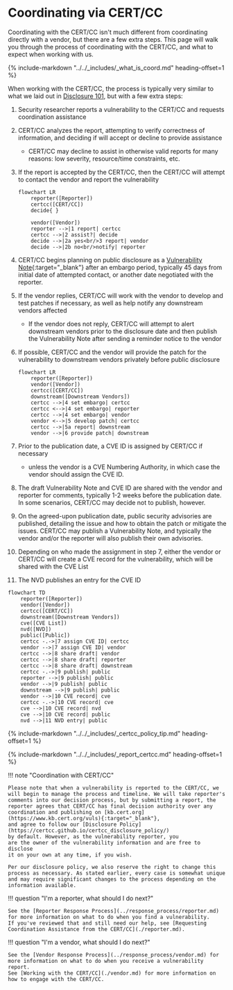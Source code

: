 # Coordinating via CERT/CC

<!--start-->
Coordinating with the CERT/CC isn't much different from coordinating directly with a vendor, but there are a few extra steps.
This page will walk you through the process of coordinating with the CERT/CC, and what to expect when working with us.
<!--end-->

{% include-markdown "../../_includes/_what_is_coord.md" heading-offset=1 %}

When working with the CERT/CC, the process is typically very similar to what
we laid out in [Disclosure 101](../response_process/index.md), but with a few
extra steps:

1. Security researcher reports a vulnerability to the CERT/CC and
    requests coordination assistance
2. CERT/CC analyzes the report, attempting to verify correctness of
    information, and deciding if will accept or decline to provide
    assistance

    - CERT/CC may decline to assist in otherwise valid reports for
        many reasons: low severity, resource/time constraints, etc.

3. If the report is accepted by the CERT/CC, then the CERT/CC will
    attempt to contact the vendor and report the vulnerability

    ```mermaid
    flowchart LR
        reporter([Reporter])
        certcc([CERT/CC])
        decide{ } 
        
        vendor([Vendor])
        reporter -->|1 report| certcc
        certcc -->|2 assist?| decide
        decide -->|2a yes<br/>3 report| vendor
        decide -->|2b no<br/>notify| reporter 
    ```

4. CERT/CC begins planning on public disclosure as a [Vulnerability Note](https://www.kb.cert.org/vuls){:target="_blank"}
   after an embargo period, typically 45 days from initial date of attempted contact, or another
   date negotiated with the reporter.
5. If the vendor replies, CERT/CC will work with the vendor to develop
   and test patches if necessary, as well as help notify any downstream
   vendors affected

    - If the vendor does not reply, CERT/CC will attempt to alert
      downstream vendors prior to the disclosure date and then publish
      the Vulnerability Note after sending a reminder notice to the
      vendor

6. If possible, CERT/CC and the vendor will provide the patch for the
    vulnerability to downstream vendors privately before public
    disclosure

    ```mermaid
    flowchart LR
        reporter([Reporter])
        vendor([Vendor])
        certcc([CERT/CC])
        downstream([Downstream Vendors])
        certcc -->|4 set embargo| certcc
        certcc <-->|4 set embargo| reporter
        certcc -->|4 set embargo| vendor
        vendor <-->|5 develop patch| certcc
        certcc -->|5a report| downstream
        vendor -->|6 provide patch| downstream
    ```

7. Prior to the publication date, a CVE ID is assigned by CERT/CC if
    necessary

    - unless the vendor is a CVE Numbering Authority, in which case the vendor should assign the CVE ID.

8. The draft Vulnerability Note and CVE ID are shared with the vendor
    and reporter for comments, typically 1-2 weeks before the
    publication date. In some scenarios, CERT/CC may decide not to
    publish, however.
9. On the agreed-upon publication date, public security advisories are
    published, detailing the issue and how to obtain the patch or
    mitigate the issues. CERT/CC may publish a Vulnerability Note, and
    typically the vendor and/or the reporter will also publish their own
    advisories.
10. Depending on who made the assignment in step 7, either the vendor or CERT/CC will create a CVE record for the
    vulnerability, which will be shared with the CVE List
11. The NVD publishes an entry for the CVE ID

```mermaid
flowchart TD
    reporter([Reporter])
    vendor([Vendor])
    certcc([CERT/CC])
    downstream([Downstream Vendors])
    cve([CVE List])
    nvd([NVD])
    public([Public])
    certcc -.->|7 assign CVE ID| certcc
    vendor -->|7 assign CVE ID| vendor
    certcc -->|8 share draft| vendor
    certcc -->|8 share draft| reporter
    certcc -->|8 share draft| downstream
    certcc -.->|9 publish| public
    reporter -->|9 publish| public
    vendor -->|9 publish| public
    downstream -->|9 publish| public
    vendor -->|10 CVE record| cve
    certcc -.->|10 CVE record| cve
    cve -->|10 CVE record| nvd
    cve -->|10 CVE record| public
    nvd -->|11 NVD entry| public
```

{% include-markdown "../../_includes/_certcc_policy_tip.md" heading-offset=1 %}

{% include-markdown "../../_includes/_report_certcc.md" heading-offset=1 %}

!!! note "Coordination with CERT/CC"

    Please note that when a vulnerability is reported to the CERT/CC, we
    will begin to manage the process and timeline. We will take reporter's
    comments into our decision process, but by submitting a report, the
    reporter agrees that CERT/CC has final decision authority over any
    coordination and publishing on [kb.cert.org](https://www.kb.cert.org/vuls){:target="_blank"},
    and agree to follow our [Disclosure Policy](https://certcc.github.io/certcc_disclosure_policy/) 
    by default. However, as the vulnerability reporter, you
    are the owner of the vulnerability information and are free to disclose
    it on your own at any time, if you wish.
    
    Per our disclosure policy, we also reserve the right to change this
    process as necessary. As stated earlier, every case is somewhat unique
    and may require significant changes to the process depending on the
    information available.

<div class="grid" markdown>

!!! question "I'm a reporter, what should I do next?"

    See the [Reporter Response Process](../response_process/reporter.md) for more information on what to do when you find a vulnerability.
    If you've reviewed that and still need our help, see [Requesting Coordination Assistance from the CERT/CC](./reporter.md).

!!! question "I'm a vendor, what should I do next?"

    See the [Vendor Response Process](../response_process/vendor.md) for more information on what to do when you receive a vulnerability report.
    See [Working with the CERT/CC](./vendor.md) for more information on how to engage with the CERT/CC.

</div>
